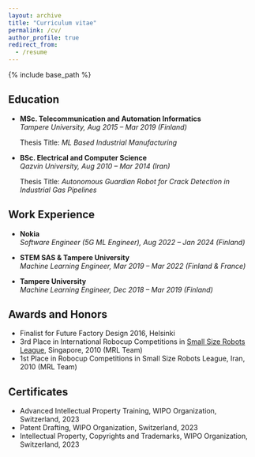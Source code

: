 ```yaml
---
layout: archive
title: "Curriculum vitae"
permalink: /cv/
author_profile: true
redirect_from:
  - /resume
---
```


{% include base_path %}

## Education
- **MSc. Telecommunication and Automation Informatics**  
  *Tampere University, Aug 2015 – Mar 2019 (Finland)*
  
  Thesis Title: *ML Based Industrial Manufacturing*

- **BSc. Electrical and Computer Science**  
  *Qazvin University, Aug 2010 – Mar 2014 (Iran)*   

  Thesis Title: *Autonomous Guardian Robot for Crack Detection in Industrial Gas Pipelines*

## Work Experience
- **Nokia**  
  *Software Engineer (5G ML Engineer), Aug 2022 – Jan 2024 (Finland)*

- **STEM SAS & Tampere University**  
  *Machine Learning Engineer, Mar 2019 – Mar 2022 (Finland & France)*

- **Tampere University**  
  *Machine Learning Engineer, Dec 2018 – Mar 2019 (Finland)*

## Awards and Honors
- Finalist for Future Factory Design 2016, Helsinki
- 3rd Place in International Robocup Competitions in [Small Size Robots League](https://www.robocup.org/), Singapore, 2010 (MRL Team)
- 1st Place in Robocup Competitions in Small Size Robots League, Iran, 2010 (MRL Team)

## Certificates
  
- Advanced Intellectual Property Training, WIPO Organization, Switzerland, 2023
- Patent Drafting, WIPO Organization, Switzerland, 2023
- Intellectual Property, Copyrights and Trademarks, WIPO Organization, Switzerland, 2023
